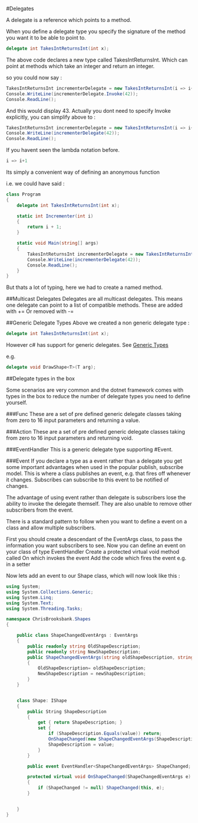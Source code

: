#Delegates

A delegate is a reference which points to a method.

When you define a delegate type you specify the signature of the method you want it to be able to point to.

```c#
delegate int TakesIntReturnsInt(int x);
```

The above code declares a new type called TakesIntReturnsInt.
Which can point at methods which take an integer and return an integer.

so you could now say :
```c#
TakesIntReturnsInt incrementerDelegate = new TakesIntReturnsInt(i => i+1);
Console.WriteLine(incrementerDelegate.Invoke(42));
Console.ReadLine();
```

And this would display 43.
Actually you dont need to specify Invoke explicitly, you can simplify above to :
```c#
TakesIntReturnsInt incrementerDelegate = new TakesIntReturnsInt(i => i+1);
Console.WriteLine(incrementerDelegate(42));
Console.ReadLine();
```

If you havent seen the lambda notation before.
```c#
i => i+1
```

Its simply a convenient way of defining an anonymous function

i.e. we could have said :
```c#
class Program
{
    delegate int TakesIntReturnsInt(int x);

    static int Incrementer(int i)
    {
        return i + 1;
    }

    static void Main(string[] args)
    {
        TakesIntReturnsInt incrementerDelegate = new TakesIntReturnsInt(Incrementer);
        Console.WriteLine(incrementerDelegate(42));
        Console.ReadLine();
    }
}
```

But thats a lot of typing, here we had to create a named method.

##Multicast Delegates
Delegates are all multicast delegates. 
This means one delegate can point to a list of compatible methods.
These are added with +=
Or removed with -=


##Generic Delegate Types
Above we created a non generic delegate type :
```c#
delegate int TakesIntReturnsInt(int x);
```

However c# has support for generic delegates. 
See [Generic Types](GenericTypes.md)

e.g.
```c#
delegate void DrawShape<T>(T arg);
```

##Delegate types in the box

Some scenarios are very common and the dotnet framework comes with types in the box to reduce the number
of delegate types you need to define yourself.

###Func
These are a set of pre defined generic delegate classes taking from zero to 16 input parameters and returning a value.

###Action
These are a set of pre defined generic delegate classes taking from zero to 16 input parameters and returning void.

###EventHandler
This is a generic delegate type supporting #Event.

###Event
If you declare a type as a event rather than a delegate you get some important advantages when used in the popular publish, subscribe model. This is where a class publishes an event, e.g. that fires off whenever it changes. Subscribes can subscribe to this event to be notified of changes.

The advantage of using event rather than delegate is subscribers lose the ability to invoke the delegate themself. They are also unable to remove other subscribers from the event.

There is a standard pattern to follow when you want to define a event on a class and allow multiple subscribers.

First you should create a descendant of the EventArgs class, to pass the information you want subscribers to see.
Now you can define an event on your class of type EventHandler<CustomEventArgsClassName>
Create a protected virtual void method called On<EventName> which invokes the event
Add the code which fires the event e.g. in a setter

Now lets add an event to our Shape class, which will now look like this :
```c#
using System;
using System.Collections.Generic;
using System.Linq;
using System.Text;
using System.Threading.Tasks;

namespace ChrisBrooksbank.Shapes
{

    public class ShapeChangedEventArgs : EventArgs
    {
        public readonly string OldShapeDescription;
        public readonly string NewShapeDescription;
        public ShapeChangedEventArgs(string oldShapeDescription, string newShapDescription)
        {
            OldShapeDescription= oldShapeDescription;
            NewShapeDescription = newShapDescription;
        }
    }


    class Shape: IShape
    {
        public String ShapeDescription
        {
            get { return ShapeDescription; }
            set {
                if (ShapeDescription.Equals(value)) return;
                OnShapeChanged(new ShapeChangedEventArgs(ShapeDescription, value));
                ShapeDescription = value;
            }
        }

        public event EventHandler<ShapeChangedEventArgs> ShapeChanged;

        protected virtual void OnShapeChanged(ShapeChangedEventArgs e)
        {
            if (ShapeChanged != null) ShapeChanged(this, e);
        }


    }
}
```

